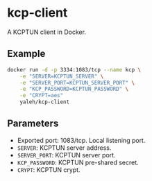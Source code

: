 # kcp-client

A KCPTUN client in Docker.

## Example

```bash
docker run -d -p 3334:1083/tcp --name kcp \
    -e "SERVER=KCPTUN_SERVER" \
    -e "SERVER_PORT=KCPTUN_SERVER_PORT" \
    -e "KCP_PASSWORD=KCPTUN_PASSWORD" \
    -e "CRYPT=aes" 
    yaleh/kcp-client
```

## Parameters

* Exported port: 1083/tcp. Local listening port.
* `SERVER`: KCPTUN server address.
* `SERVER_PORT`: KCPTUN server port.
* `KCP_PASSWORD`: KCPTUN pre-shared secret.
* `CRYPT`: KCPTUN crypt.

